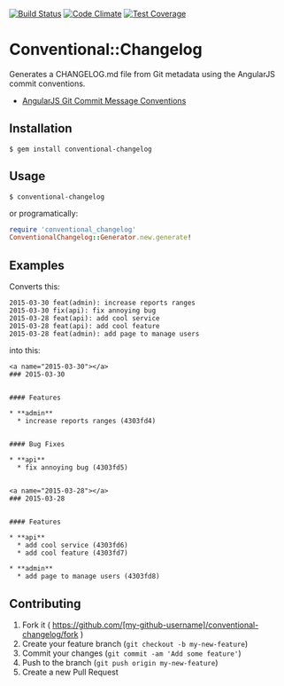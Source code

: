 [![Build Status](https://travis-ci.org/dcrec1/conventional-changelog-ruby.svg?branch=master)](https://travis-ci.org/dcrec1/conventional-changelog-ruby)
[![Code Climate](https://codeclimate.com/github/dcrec1/conventional-changelog-ruby/badges/gpa.svg)](https://codeclimate.com/github/dcrec1/conventional-changelog-ruby)
[![Test Coverage](https://codeclimate.com/github/dcrec1/conventional-changelog-ruby/badges/coverage.svg)](https://codeclimate.com/github/dcrec1/conventional-changelog-ruby)

# Conventional::Changelog

Generates a CHANGELOG.md file from Git metadata using the AngularJS commit conventions.

- [AngularJS Git Commit Message Conventions](https://docs.google.com/document/d/1QrDFcIiPjSLDn3EL15IJygNPiHORgU1_OOAqWjiDU5Y/)


## Installation

    $ gem install conventional-changelog


## Usage

    $ conventional-changelog

or programatically:

```ruby
require 'conventional_changelog'
ConventionalChangelog::Generator.new.generate!
```

## Examples

Converts this:

    2015-03-30 feat(admin): increase reports ranges
    2015-03-30 fix(api): fix annoying bug
    2015-03-28 feat(api): add cool service
    2015-03-28 feat(api): add cool feature
    2015-03-28 feat(admin): add page to manage users

into this:

    <a name="2015-03-30"></a>
    ### 2015-03-30
    
    
    #### Features
    
    * **admin**
      * increase reports ranges (4303fd4)
    
    
    #### Bug Fixes
    
    * **api**
      * fix annoying bug (4303fd5)
    
    
    <a name="2015-03-28"></a>
    ### 2015-03-28
    
    
    #### Features
    
    * **api**
      * add cool service (4303fd6)
      * add cool feature (4303fd7)
    
    * **admin**
      * add page to manage users (4303fd8)

## Contributing

1. Fork it ( https://github.com/[my-github-username]/conventional-changelog/fork )
2. Create your feature branch (`git checkout -b my-new-feature`)
3. Commit your changes (`git commit -am 'Add some feature'`)
4. Push to the branch (`git push origin my-new-feature`)
5. Create a new Pull Request
